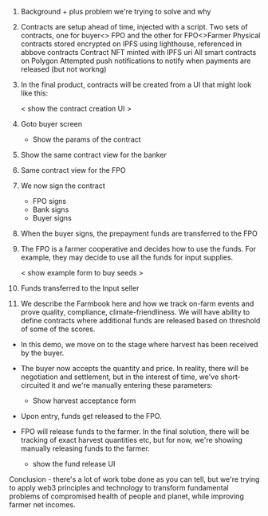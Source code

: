 1. Background + plus problem we're trying to solve and why
2. Contracts are setup ahead of time, injected with a script.
Two sets of contracts, one for buyer<> FPO and the other for FPO<>Farmer
Physical contracts stored encrypted on IPFS using lighthouse, referenced in abbove contracts 
Contract NFT minted with IPFS uri 
All smart contracts on Polygon
Attempted push notifications to notify when payments are released (but not workng)

3. In the final product, contracts will be created from a UI that might look like this:
    
    < show the contract creation UI >
4. Goto buyer screen
    - Show the params of the contract
5. Show the same contract view for the banker
6. Same contract view for the FPO
7. We now sign the contract
    - FPO signs
    - Bank signs
    - Buyer signs
8. When the buyer signs, the prepayment funds are transferred to the FPO
9. The FPO is a farmer cooperative and decides how to use the funds. For example, they may decide to use all the funds for input supplies. 

    < show example form to buy seeds >

10. Funds transferred to the Input seller

11. We describe the Farmbook here and how we track on-farm events and prove quality, compliance, climate-friendliness. We will have ability to define contracts where additional funds are released based on threshold of some of the scores.

- In this demo, we move on to the stage where harvest has been received by the buyer.
- The buyer now accepts the quantity and price. In reality, there will be negotiation and settlement, but in the interest of time, we've short-circuited it and we're manually entering these parameters:
    - Show harvest acceptance form
- Upon entry, funds get released to the FPO.
- FPO will release funds to the farmer. In the final solution, there will be tracking of exact harvest quantities etc, but for now, we're showing manually releasing funds to the farmer.

  - show the fund release UI

Conclusion - there's a lot of work tobe done as you can tell, but we're trying to apply web3 principles and technology to transform fundamental problems of compromised health of people and planet, while improving farmer net incomes.

